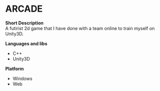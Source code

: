 # ARCADE

**Short Description**  
A futirist 2d game that I have done with a team online to train myself on Unity3D.

**Languages and libs**
- C++
- Unity3D

**Platform**
- Windows
- Web
